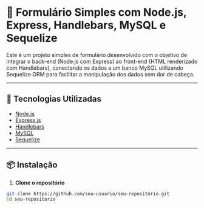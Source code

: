 # 📝 Formulário Simples com Node.js, Express, Handlebars, MySQL e Sequelize

Este é um projeto simples de formulário desenvolvido com o objetivo de integrar o back-end (Node.js com Express) ao front-end (HTML renderizado com Handlebars), conectando os dados a um banco MySQL utilizando Sequelize ORM para facilitar a manipulação dos dados sem dor de cabeça.

---

## 🚀 Tecnologias Utilizadas

- [Node.js](https://nodejs.org/)
- [Express.js](https://expressjs.com/)
- [Handlebars](https://handlebarsjs.com/)
- [MySQL](https://www.mysql.com/)
- [Sequelize](https://sequelize.org/)

---

## 📦 Instalação

1. **Clone o repositório**
```bash
git clone https://github.com/seu-usuario/seu-repositorio.git
cd seu-repositorio
